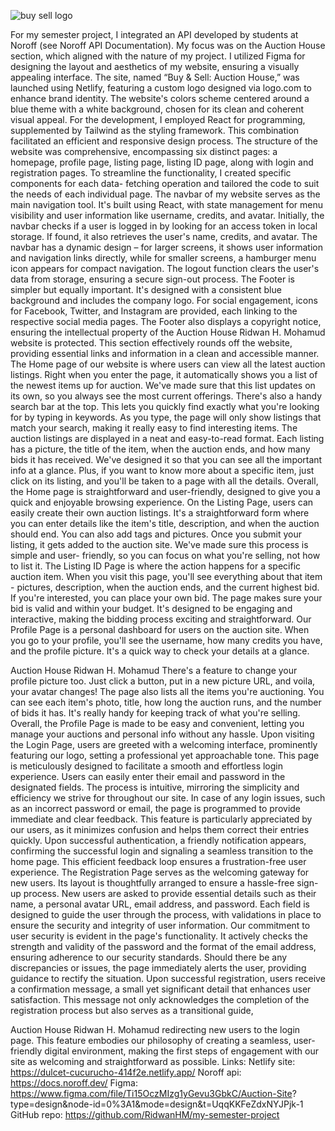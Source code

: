  ![buy   sell logo](https://github.com/RidwanHM/my-semester-project/assets/112473640/9704094f-4acc-4d4e-88e6-217bc72d5fe8)


For my semester project, I integrated an API developed by students at Noroff (see Noroff API Documentation). My focus was on the Auction House section, which aligned with the nature of my project. I utilized Figma for designing the layout and aesthetics of my website, ensuring a visually appealing interface. The site, named “Buy & Sell: Auction House,” was launched using Netlify, featuring a custom logo designed via logo.com to enhance brand identity.
The website's colors scheme centered around a blue theme with a white background, chosen for its clean and coherent visual appeal. For the development, I employed React for programming, supplemented by Tailwind as the styling framework. This combination facilitated an efficient and responsive design process.
The structure of the website was comprehensive, encompassing six distinct pages: a homepage, profile page, listing page, listing ID page, along with login and registration pages. To streamline the functionality, I created specific components for each data- fetching operation and tailored the code to suit the needs of each individual page.
The navbar of my website serves as the main navigation tool. It's built using React, with state management for menu visibility and user information like username, credits, and avatar. Initially, the navbar checks if a user is logged in by looking for an access token in local storage. If found, it also retrieves the user's name, credits, and avatar. The navbar has a dynamic design – for larger screens, it shows user information and navigation links directly, while for smaller screens, a hamburger menu icon appears for compact navigation. The logout function clears the user's data from storage, ensuring a secure sign-out process.
The Footer is simpler but equally important. It's designed with a consistent blue background and includes the company logo. For social engagement, icons for Facebook, Twitter, and Instagram are provided, each linking to the respective social media pages. The Footer also displays a copyright notice, ensuring the intellectual property of the
 Auction House Ridwan H. Mohamud website is protected. This section effectively rounds off the website, providing essential links and information in a clean and accessible manner.
The Home page of our website is where users can view all the latest auction listings. Right when you enter the page, it automatically shows you a list of the newest items up for auction. We've made sure that this list updates on its own, so you always see the most current offerings.
There's also a handy search bar at the top. This lets you quickly find exactly what you're looking for by typing in keywords. As you type, the page will only show listings that match your search, making it really easy to find interesting items.
The auction listings are displayed in a neat and easy-to-read format. Each listing has a picture, the title of the item, when the auction ends, and how many bids it has received. We've designed it so that you can see all the important info at a glance. Plus, if you want to know more about a specific item, just click on its listing, and you'll be taken to a page with all the details.
Overall, the Home page is straightforward and user-friendly, designed to give you a quick and enjoyable browsing experience.
On the Listing Page, users can easily create their own auction listings. It's a straightforward form where you can enter details like the item's title, description, and when the auction should end. You can also add tags and pictures. Once you submit your listing, it gets added to the auction site. We've made sure this process is simple and user- friendly, so you can focus on what you're selling, not how to list it.
The Listing ID Page is where the action happens for a specific auction item. When you visit this page, you'll see everything about that item - pictures, description, when the auction ends, and the current highest bid. If you're interested, you can place your own bid. The page makes sure your
bid is valid and within your budget. It's designed to be engaging and interactive, making the bidding process exciting and straightforward.
Our Profile Page is a personal dashboard for users on the auction site. When you go to your profile, you'll see the username, how many credits you have, and the profile picture. It's a quick way to check your details at a glance.

 Auction House Ridwan H. Mohamud There's a feature to change your profile picture too. Just click a button, put in a new picture URL, and voila, your avatar changes!
The page also lists all the items you're auctioning. You can see each item's photo, title, how long the auction runs, and the number of bids it has. It's really handy for keeping track of what you're selling.
Overall, the Profile Page is made to be easy and convenient, letting you manage your auctions and personal info without any hassle.
Upon visiting the Login Page, users are greeted with a welcoming interface, prominently featuring our logo, setting a professional yet approachable tone. This page is meticulously designed to facilitate a smooth and effortless login experience. Users can easily enter their email and password in the designated fields. The process is intuitive, mirroring the simplicity and efficiency we strive for throughout our site.
In case of any login issues, such as an incorrect password or email, the page is programmed to provide immediate and clear feedback. This feature is particularly appreciated by our users, as it minimizes confusion and helps them correct their entries quickly. Upon successful authentication, a friendly notification appears, confirming the successful login and signaling a seamless transition to the home page. This efficient feedback loop ensures a frustration-free user experience.
The Registration Page serves as the welcoming gateway for new users. Its layout is thoughtfully arranged to ensure a hassle-free sign-up process. New users are asked to provide essential details such as their name, a personal avatar URL, email address, and password. Each field is designed to guide the user through the process, with validations in place to ensure the security and integrity of user information.
Our commitment to user security is evident in the page's functionality. It actively checks the strength and validity of the password and the format of the email address, ensuring adherence to our security standards. Should there be any discrepancies or issues, the page immediately alerts the user, providing guidance to rectify the situation.
Upon successful registration, users receive a confirmation message, a small yet significant detail that enhances user satisfaction. This message not only acknowledges the completion of the registration process but also serves as a transitional guide,

Auction House Ridwan H. Mohamud redirecting new users to the login page. This feature embodies our philosophy of creating a seamless, user-friendly digital environment, making the first steps of engagement with our site as welcoming and straightforward as possible.
Links:
Netlify site: https://dulcet-cucurucho-414f2e.netlify.app/
Noroff api: https://docs.noroff.dev/
Figma: https://www.figma.com/file/Ti15OczMIzg1yGevu3GbkC/Auction-Site? type=design&node-id=0%3A1&mode=design&t=UqqKKFeZdxNYJPjk-1
GitHub repo: https://github.com/RidwanHM/my-semester-project

